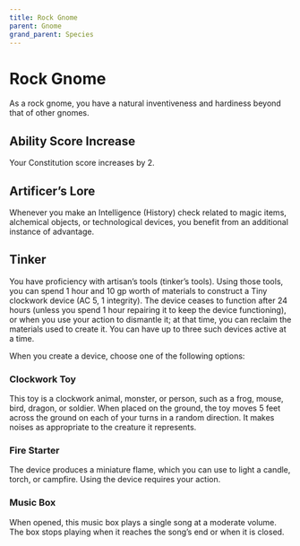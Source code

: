 ```yaml
---
title: Rock Gnome
parent: Gnome
grand_parent: Species
---
```


# Rock Gnome
As a rock gnome, you have a natural inventiveness and hardiness beyond that of other gnomes.

## Ability Score Increase
Your Constitution score increases by 2.

## Artificer’s Lore
Whenever you make an Intelligence (History) check related to magic items, alchemical objects, or technological devices, you benefit from an additional instance of advantage.

## Tinker
You have proficiency with artisan’s tools (tinker’s tools). Using those tools, you can spend 1 hour and 10 gp worth of materials to construct a Tiny clockwork device (AC 5, 1 integrity). The device ceases to function after 24 hours (unless you spend 1 hour repairing it to keep the device functioning), or when you use your action to dismantle it; at that time, you can reclaim the materials used to create it. You can have up to three such devices active at a time.

When you create a device, choose one of the following options:

### Clockwork Toy
This toy is a clockwork animal, monster, or person, such as a frog, mouse, bird, dragon, or soldier. When placed on the ground, the toy moves 5 feet across the ground on each of your turns in a random direction. It makes noises as appropriate to the creature it represents.

### Fire Starter
The device produces a miniature flame, which you can use to light a candle, torch, or campfire. Using the device requires your action.

### Music Box
When opened, this music box plays a single song at a moderate volume. The box stops playing when it reaches the song’s end or when it is closed.